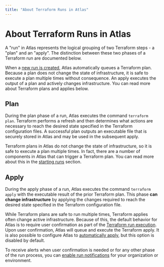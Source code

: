 ```yaml
---
title: "About Terraform Runs in Atlas"
---
```


# About Terraform Runs in Atlas

A "run" in Atlas represents the logical grouping of two Terraform steps - a
"plan" and an "apply". The distinction between these two phases of a Terraform
run are documented below.

When a [new run is created](/help/terraform/runs/starting), Atlas
automatically queues a Terraform plan. Because a plan does not change the state
of infrastructure, it is safe to execute a plan multiple times without
consequence. An apply executes the output of a plan and actively changes
infrastructure. You can read more about Terraform plans and applies below.

## Plan

During the plan phase of a run, Atlas executes the command `terraform plan`.
Terraform performs a refresh and then determines what actions are necessary to
reach the desired state specified in the Terraform configuration files. A
successful plan outputs an executable file that is securely stored in Atlas
and may be used in the subsequent apply.

Terraform plans in Atlas do not change the state of infrastructure, so it is
safe to execute a plan multiple times. In fact, there are a number of components
in Atlas that can trigger a Terraform plan. You can read more about this in the
[starting runs](/help/terraform/runs/starting) section.

## Apply

During the apply phase of a run, Atlas executes the command `terraform apply`
with the executable result of the prior Terraform plan. This phase **can change
infrastructure** by applying the changes required to reach the desired state
specified in the Terraform configuration file.

While Terraform plans are safe to run multiple times, Terraform applies often
change active infrastructure. Because of this, the default behavior for Atlas
is to require user confirmation as part of the
[Terraform run execution](/help/terraform/runs/how-runs-execute). Upon
user confirmation, Atlas will queue and execute the Terraform apply. It is also
possible to configure Atlas to
[automatically apply](/help/terraform/runs/automatic-applies), but this option is
disabled by default.

To receive alerts when user confirmation is needed or for any other phase of the
run process, you can
[enable run notifications](/help/terraform/runs/notifications) for your
organization or environment.
